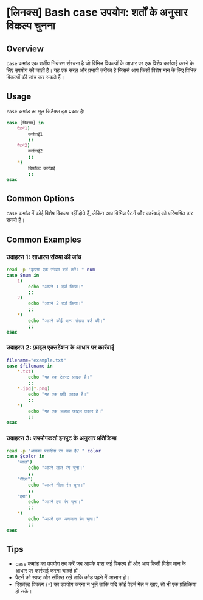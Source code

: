# [लिनक्स] Bash case उपयोग: शर्तों के अनुसार विकल्प चुनना

## Overview
`case` कमांड एक शर्तीय नियंत्रण संरचना है जो विभिन्न विकल्पों के आधार पर एक विशेष कार्रवाई करने के लिए उपयोग की जाती है। यह एक सरल और प्रभावी तरीका है जिससे आप किसी विशेष मान के लिए विभिन्न विकल्पों की जांच कर सकते हैं।

## Usage
`case` कमांड का मूल सिंटैक्स इस प्रकार है:

```bash
case [विवरण] in
    पैटर्न1)
        कार्रवाई1
        ;;
    पैटर्न2)
        कार्रवाई2
        ;;
    *)
        डिफ़ॉल्ट कार्रवाई
        ;;
esac
```

## Common Options
`case` कमांड में कोई विशेष विकल्प नहीं होते हैं, लेकिन आप विभिन्न पैटर्न और कार्रवाई को परिभाषित कर सकते हैं। 

## Common Examples

### उदाहरण 1: साधारण संख्या की जांच
```bash
read -p "कृपया एक संख्या दर्ज करें: " num
case $num in
    1)
        echo "आपने 1 दर्ज किया।"
        ;;
    2)
        echo "आपने 2 दर्ज किया।"
        ;;
    *)
        echo "आपने कोई अन्य संख्या दर्ज की।"
        ;;
esac
```

### उदाहरण 2: फ़ाइल एक्सटेंशन के आधार पर कार्रवाई
```bash
filename="example.txt"
case $filename in
    *.txt)
        echo "यह एक टेक्स्ट फ़ाइल है।"
        ;;
    *.jpg|*.png)
        echo "यह एक छवि फ़ाइल है।"
        ;;
    *)
        echo "यह एक अज्ञात फ़ाइल प्रकार है।"
        ;;
esac
```

### उदाहरण 3: उपयोगकर्ता इनपुट के अनुसार प्रतिक्रिया
```bash
read -p "आपका पसंदीदा रंग क्या है? " color
case $color in
    "लाल")
        echo "आपने लाल रंग चुना।"
        ;;
    "नीला")
        echo "आपने नीला रंग चुना।"
        ;;
    "हरा")
        echo "आपने हरा रंग चुना।"
        ;;
    *)
        echo "आपने एक अनजान रंग चुना।"
        ;;
esac
```

## Tips
- `case` कमांड का उपयोग तब करें जब आपके पास कई विकल्प हों और आप किसी विशेष मान के आधार पर कार्रवाई करना चाहते हों।
- पैटर्न को स्पष्ट और संक्षिप्त रखें ताकि कोड पढ़ने में आसान हो।
- डिफ़ॉल्ट विकल्प (`*`) का उपयोग करना न भूलें ताकि यदि कोई पैटर्न मेल न खाए, तो भी एक प्रतिक्रिया हो सके।